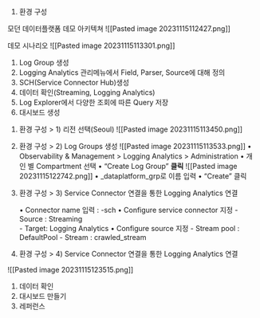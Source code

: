 
1. 환경 구성
   
모던 데이터플랫폼 데모 아키텍쳐
![[Pasted image 20231115112427.png]]

데모 시나리오
   ![[Pasted image 20231115113301.png]]
1) Log Group 생성
2) Logging Analytics 관리메뉴에서 Field, Parser, Source에 대해 정의
3) SCH(Service Connector Hub)생성
4) 데이터 확인(Streaming, Logging Analytics)
5) Log Explorer에서 다양한 조회에 따른 Query 저장
6) 대시보드 생성

1. 환경 구성 > 1) 리전 선택(Seoul)
   ![[Pasted image 20231115113450.png]]

1. 환경 구성 > 2) Log Groups 생성
   ![[Pasted image 20231115113533.png]]
   • Observability & Management > Logging Analytics > Administration
   • 개인 별 Compartment 선택
   • “Create Log Group” **클릭**
   ![[Pasted image 20231115122742.png]]
   • <name>_dataplatform_grp로 이름 입력
   • “Create” 클릭
   
1. 환경 구성 > 3) Service Connector 연결을 통한 Logging Analytics 연결
   
   • Connector name 입력 : <name>-sch
   • Configure service connector 지정
		- Source : Streaming  
		- Target: Logging Analytics
    • Configure source 지정
	    - Stream pool : DefaultPool
	    - Stream : crawled_stream

1. 환경 구성 > 4) Service Connector 연결을 통한 Logging Analytics 연결

![[Pasted image 20231115123515.png]]





1. 데이터 확인
2. 대시보드 만들기
3. 레퍼런스